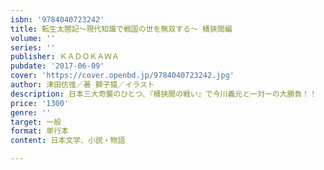 ```yaml
---
isbn: '9784040723242'
title: 転生太閤記～現代知識で戦国の世を無双する～ 桶狭間編
volume: ''
series: ''
publisher: ＫＡＤＯＫＡＷＡ
pubdate: '2017-06-09'
cover: 'https://cover.openbd.jp/9784040723242.jpg'
author: 津田彷徨／著 獅子猿／イラスト
description: 日本三大奇襲のひとつ、『桶狭間の戦い』で今川義元と一対一の大勝負！！
price: '1300'
genre: ''
target: 一般
format: 単行本
content: 日本文学、小説・物語

---
```

